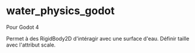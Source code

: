 # water_physics_godot
Pour Godot 4

Permet à des RigidBody2D d'intéragir avec une surface d'eau.
Définir taille avec l'attribut scale.
